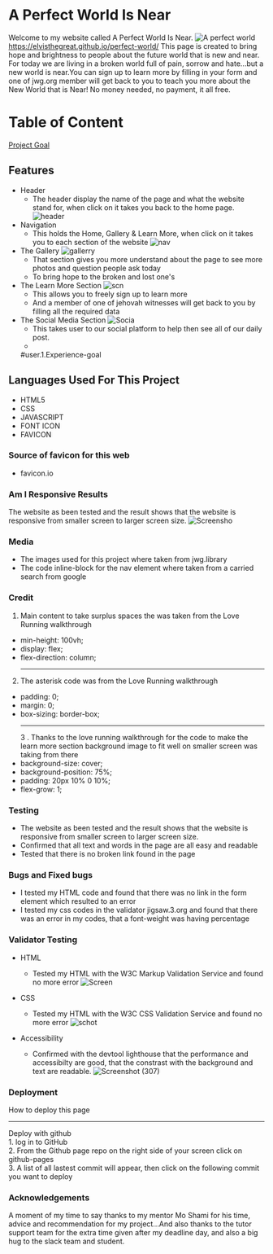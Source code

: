 # A Perfect World Is Near

Welcome to my website called A Perfect World Is Near. ![A perfect world](https://github.com/Elvisthegreat/perfect-world/assets/141064225/7d44b9f5-1de2-4dc8-b024-9bfae2fa6d78)
  <https://elvisthegreat.github.io/perfect-world/>
This page is created to bring hope and brightness to people about the future world that is new and near. For today we are living in a broken world full of pain, sorrow and hate...but a new world is near.You can sign up to learn more by filling in your form and one of jwg.org member will get back to you to teach you more about the New World that is Near! No money needed, no payment, it all free.
# Table of Content
  [Project Goal](#user.1.Experience-goal) 
## Features

* Header
  * The header display the name of the page and what the website stand for, when click on it takes you back to the home page.
    ![header](https://github.com/Elvisthegreat/perfect-world/assets/141064225/a2b078ba-f9e5-4e75-b2cd-5cbd0d056996)
* Navigation
  * This holds the Home, Gallery & Learn More, when click on it takes you to each section of the website
    ![nav](https://github.com/Elvisthegreat/perfect-world/assets/141064225/ead1d8db-6f14-4a53-a97c-de032679b45a)
* The Gallery
    ![gallerry](https://github.com/Elvisthegreat/perfect-world/assets/141064225/64ec6da9-6824-47dc-b4b6-88f98c3504d4)
  * That section gives you more understand about the page to see more photos and question people ask today
  * To bring hope to the broken and lost one's
* The Learn More Section
    ![scn](https://github.com/Elvisthegreat/perfect-world/assets/141064225/b5e43c96-b0c2-472a-a856-65d6e663094a)
  * This allows you to freely sign up to learn more
  * And a member of one of jehovah witnesses will get back to you by filling all the required data
* The Social Media Section
     ![Socia](https://github.com/Elvisthegreat/perfect-world/assets/141064225/52a3544a-d199-49b0-88ab-da70e2711356)
  * This takes user to our social platform to help then see all of our daily post.
  * 
   #user.1.Experience-goal

## Languages Used For This Project

* HTML5
* CSS
* JAVASCRIPT
* FONT ICON
* FAVICON
### Source of favicon for this web
 * favicon.io

### Am I Responsive Results

  The website as been tested and the result shows that the website is responsive from smaller screen to larger screen size.
  ![Screensho](https://github.com/Elvisthegreat/perfect-world/assets/141064225/b7229f14-e0c9-4282-af8b-7f8eaec02f75)

### Media
  * The images used for this project where taken from jwg.library
  * The code inline-block for the nav element where taken from a carried search from google

### Credit
  1. Main content to take surplus spaces the was taken from the Love Running walkthrough
    <br>
  * min-height: 100vh;
  * display: flex;
  * flex-direction: column;
    <hr>
  2. The asterisk code was from the Love Running walkthrough
    <br>
  *  padding: 0;
  *  margin: 0;
  *  box-sizing: border-box;
    <hr>
  3 . Thanks to the love running walkthrough for the code to make the learn more section background image to fit well on smaller screen was taking from there <br>
  * background-size: cover; <br>
  * background-position: 75%; <br>
  * padding: 20px 10% 0 10%; <br>
  * flex-grow: 1;
     
### Testing
  * The website as been tested and the result shows that the website is responsive from smaller screen to larger screen size.
* Confirmed that all text and words in the page are all easy and readable
* Tested that there is no broken link found in the page

### Bugs and Fixed bugs
* I tested my HTML code and found that there was no link in the form element which resulted to an error
* I tested my css codes in the validator jigsaw.3.org and found that there was an error in my codes, that a font-weight was having percentage

### Validator Testing

* HTML
  * Tested my HTML with the W3C Markup Validation Service and found no more error
    ![Screen](https://github.com/Elvisthegreat/perfect-world/assets/141064225/ae1b5522-55cf-43aa-b7a6-198ed0824105)

* CSS
  * Tested my HTML with the W3C CSS Validation Service and found no more error
    ![schot](https://github.com/Elvisthegreat/perfect-world/assets/141064225/1dbd9a27-1887-4782-b545-6f505977534d)

* Accessibility
  * Confirmed with the devtool lighthouse that the performance and accessibilty are good, that the constrast with the background and text are readable.
     ![Screenshot (307)](https://github.com/Elvisthegreat/perfect-world/assets/141064225/48b303c9-6eb0-4464-9b72-2ad2ec06b71b)
### Deployment
  How to deploy this page
  <hr>
  Deploy with github <br>
  1. log in to GitHub <br>
  2. From the Github page repo on the right side of your screen click on github-pages <br>
  3. A list of all lastest commit will appear, then click on the following commit you want to deploy 
  
  ### Acknowledgements
  A moment of my time to say thanks to my mentor Mo Shami for his time, advice and recommendation for my project...And also thanks to the tutor support team for the extra time given after my deadline day, and also a big hug to the slack team and student.
  

